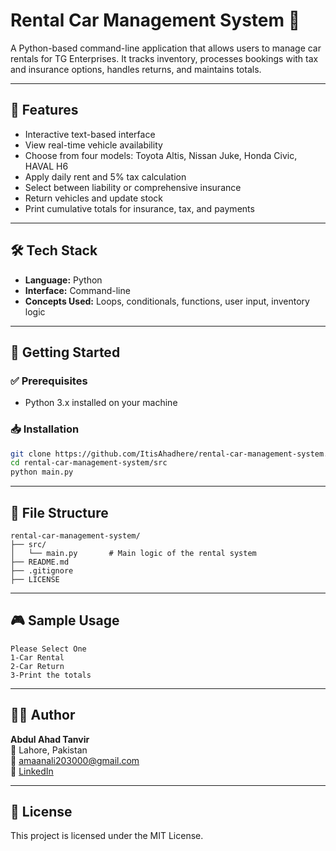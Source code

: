 # Rental Car Management System 🚗

A Python-based command-line application that allows users to manage car rentals for TG Enterprises. It tracks inventory, processes bookings with tax and insurance options, handles returns, and maintains totals.

---

## 📌 Features

- Interactive text-based interface
- View real-time vehicle availability
- Choose from four models: Toyota Altis, Nissan Juke, Honda Civic, HAVAL H6
- Apply daily rent and 5% tax calculation
- Select between liability or comprehensive insurance
- Return vehicles and update stock
- Print cumulative totals for insurance, tax, and payments

---

## 🛠 Tech Stack

- **Language:** Python
- **Interface:** Command-line
- **Concepts Used:** Loops, conditionals, functions, user input, inventory logic

---

## 🚀 Getting Started

### ✅ Prerequisites
- Python 3.x installed on your machine

### 📥 Installation

```bash
git clone https://github.com/ItisAhadhere/rental-car-management-system.git
cd rental-car-management-system/src
python main.py
```

---

## 📂 File Structure

```
rental-car-management-system/
├── src/
│   └── main.py       # Main logic of the rental system
├── README.md
├── .gitignore
├── LICENSE
```

---

## 🎮 Sample Usage

```
Please Select One
1-Car Rental
2-Car Return
3-Print the totals
```

---

## 👨‍💻 Author

**Abdul Ahad Tanvir**  
📍 Lahore, Pakistan  
📧 amaanali203000@gmail.com  
🔗 [LinkedIn](https://www.linkedin.com/in/abdul-ahad-tanvir-3b14a9283/)

---

## 📝 License

This project is licensed under the MIT License.
